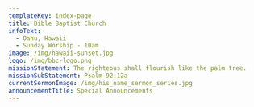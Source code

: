 ```yaml
---
templateKey: index-page
title: Bible Baptist Church
infoText:
  - Oahu, Hawaii
  - Sunday Worship - 10am
image: /img/hawaii-sunset.jpg
logo: /img/bbc-logo.png
missionStatement: The righteous shall flourish like the palm tree.
missionSubStatement: Psalm 92:12a
currentSermonImage: /img/his_name_sermon_series.jpg
announcementTitle: Special Announcements
---
```

